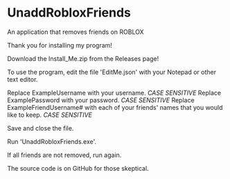 # UnaddRobloxFriends
An application that removes friends on ROBLOX


Thank you for installing my program!

Download the Install_Me.zip from the Releases page!

To use the program, edit the file 'EditMe.json' with your Notepad or other text editor.



Replace ExampleUsername with your username.                     *CASE SENSITIVE*
Replace ExamplePassword with your password.                     *CASE SENSITIVE*
Replace ExampleFriendUsername# with each of your friends' names that you would like to keep.  *CASE SENSITIVE*

Save and close the file.

Run 'UnaddRobloxFriends.exe'.

If all friends are not removed, run again.

The source code is on GitHub for those skeptical.
